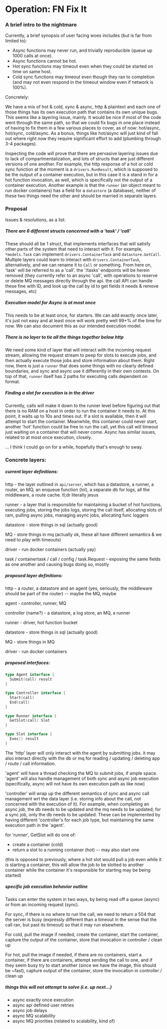 # Operation: FN Fix It

### A brief intro to the nightmare

Currently, a brief synopsis of user facing woes includes (but is far from
limited to):

* Async functions may never run, and trivially reproducible (queue up 1000
  calls at once).
* Async functions cannot be hot.
* Hot sync functions may timeout even when they could be started on time on
  same host.
* Cold sync functions may timeout even though they ran to completion (and may
  not even respond in the timeout window even if network is 100%).

Concretely:

We have a mix of hot & cold, sync & async, http & plaintext and each one of
those things has its own execution path that contains its own unique bugs.
This seems like a layering issue, mainly.  It would be nice if most of the
code went through the same path, so that we could fix bugs in one place
instead of having to fix them in a few various places to cover, as of now:
hot/async, hot/sync, cold/async. As a bonus, things like hot/async will just
kind of fall out where right now they require significant effort to add
(plumbing through 3-4 packages).

Inspecting the code will prove that there are pervasive layering issues due to
lack of compartmentalization, and lots of structs that are just different
versions of one another. For example, the http response of a hot or cold sync
function at the moment is a `drivers.RunResult`, which is supposed to be the
output of a container execution, but in this case it is a stand in for a hot
function invocation, as well, which is specifically not the output of a
container execution. Another example is that the `runner` (an object meant to
run docker containers) has a field for a `datastore` (a database), neither of
these two things need the other and should be married in separate layers.

### Proposal

Issues & resolutions, as a list:

##### There are 6 different structs concerned with a 'task' / 'call'

These should all be 1 struct, that implements interfaces that will satisfy
other parts of the system that need to interact with it. For example,
`*models.Task` can implement `drivers.ContainerTask` and `datastore.GetCall`.
Multiple layers could learn to interact with `drivers.ContainerTask`,
alternatively, and we can rename it to `Call` or something. From here on,
'task' will be referred to as a 'call'.  the '/tasks' endpoints will be herein
removed (they currently refer to an async 'call', with operations to reserve
or delete MQ messages directly through the api. the call API can handle these
fine with ID, and look up the call by id to get fields it needs & remove
messages, etc)

##### Execution model for Async is at most once

This needs to be at least once, for starters. We can add exactly once later,
it's just not easy and at least once will work pretty well 99+% of the time for
now. We can also document this as our intended execution model.

##### There is no layer to tie all the things together below http

We need some kind of layer that will interact with the incoming request
stream, allowing the request stream to peep for slots to execute jobs, and
then actually execute those jobs and store information about them. Right now,
there is just a `runner` that does some things with no clearly defined
boundaries, and sync and async use it differently in their own contexts. On
top of that, `runner` itself has 2 paths for executing calls dependent on
format.

##### Finding a slot for execution is in the driver

Currently, calls will make it down to the runner level before figuring out
that there is no RAM on a host in order to run the container it needs to. At
this point, it waits up to 10s and times out. If a slot is available, then it
will attempt to start the container. Meanwhile, this container could never
start, another 'hot' function could be free to run the call, yet this call
will timeout just waiting on a container that will never come. Async has
similar issues, related to at most once execution, closely.

... I think I could go on for a while, hopefully that's enough to sway.

### Concrete layers:

##### current layer definitions:

http - the layer outlined in `api/server`, which has a datastore, a runner, a
router, an MQ, an enqueue function (lol), a separate db for logs, all the
middleware, a route cache. tl;dr literally jesus

runner - a layer that is responsible for maintaining a bucket of hot
functions, executing jobs, storing the jobs logs, storing the call itself,
allocating slots of ram, pulling async jobs, managing async jobs, allocating
func loggers

datastore - store things in sql (actually good)

MQ - store things in mq (actually ok, these all have different semantics & we
need to play with timeouts)

driver - run docker containers (actually yay)

task / containertask / call / config / task.Request - exposing the same fields
as one another and causing bugs doing so, mostly

##### proposed layer definitions:

http - a router, a datastore and an agent (yes, seriously, the middleware
should be part of the router) -- maybe the MQ, maybe

agent - controller, runner, MQ

controller (name?) - a datastore, a log store, an MQ, a runner

runner - driver, hot function bucket

datastore - store things in sql (actually good)

MQ - store things in MQ

driver - run docker containers

##### proposed interfaces:

```go
type Agent interface {
  Submit(call) result
}

type Controller interface {
  Start(call)
  End(call)
}

type Runner interface {
  GetSlot(call) Slot
}

type Slot interface {
  Exec() result
}
```

The 'http' layer will only interact with the agent by submitting jobs.  it may
also interact directly with the db or mq for reading / updating / deleting
app / route / call information.

'agent' will have a thread checking the MQ to submit jobs, if ample space.
'agent' will also handle management of both sync and async job execution
(specifically, async will not have its own execution path as like now)

'controller' will wrap up the different semantics of sync and async call
management wrt the data layer (i.e. storing info about the call, not concerned
with the execution of it).  For example, when completing an async job, the
db needs to be updated and the mq needs to be updated; for a sync job, only
the db needs to be updated. These can be implemented by having different
'controller's for each job type,  but maintaining the same execution path in
the 'agent'.

for 'runner', GetSlot will do one of:

* create a container (cold)
* return a slot to a running container (hot) -- may also start one

(this is opposed to previously, where a hot slot would pull a job even while
it is starting a container, this will allow the job to be slotted to another
container while the container it's responsible for starting may be being
started)

##### specific job execution behavior outline

Tasks can enter the system in two ways, by being read off a queue (async) or
from an incoming request (sync).

For sync, if there is no where to run the call, we need to return a 504 that
the server is busy (expressly different than a timeout in the sense that the
call ran, but past its timeout) so that it may run elsewhere.

For cold, pull the image if needed, create the container, start the container,
capture the output of the container, store that invocation in controller /
clean up

For hot, pull the image if needed, if there are no containers, start a container,
if there are containers, attempt sending the call to one, and if they seem
busy try to start another (since we have the image, this should be ~fast),
capture output of the container, store the invocation in controller / clean up

##### things this will _not_ attempt to solve (i.e. up next...)

* async exactly once execution
* async api defined user retries
* async job delays
* async MQ scalability
* async MQ priorities (related to scalability, kind of)
